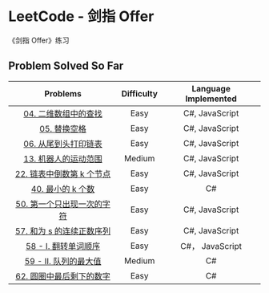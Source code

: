 # LeetCode - 剑指 Offer

《剑指 Offer》练习

## Problem Solved So Far

|                                                        Problems                                                        | Difficulty | Language Implemented |
| :--------------------------------------------------------------------------------------------------------------------: | :--------: | :------------------: |
|             [04. 二维数组中的查找](https://leetcode-cn.com/problems/er-wei-shu-zu-zhong-de-cha-zhao-lcof/)             |    Easy    |    C#, JavaScript    |
|                         [05. 替换空格](https://leetcode-cn.com/problems/ti-huan-kong-ge-lcof/)                         |    Easy    |    C#, JavaScript    |
|            [06. 从尾到头打印链表](https://leetcode-cn.com/problems/cong-wei-dao-tou-da-yin-lian-biao-lcof/)            |    Easy    |    C#, JavaScript    |
|              [13. 机器人的运动范围](https://leetcode-cn.com/problems/ji-qi-ren-de-yun-dong-fan-wei-lcof/)              |   Medium   |    C#, JavaScript    |
|      [22. 链表中倒数第 k 个节点](https://leetcode-cn.com/problems/lian-biao-zhong-dao-shu-di-kge-jie-dian-lcof/)       |    Easy    |    C#, JavaScript    |
| [40. 最小的 k 个数](https://leetcode-cn.com/problems/zui-xiao-de-kge-shu-lcof/minimum-increment-to-make-array-unique/) |    Easy    |          C#          |
|       [50. 第一个只出现一次的字符](https://leetcode-cn.com/problems/di-yi-ge-zhi-chu-xian-yi-ci-de-zi-fu-lcof/)        |    Easy    |    C#, JavaScript    |
|        [57. 和为 s 的连续正数序列](https://leetcode-cn.com/problems/he-wei-sde-lian-xu-zheng-shu-xu-lie-lcof/)         |    Easy    |    C#, JavaScript    |
|                [58 - I. 翻转单词顺序](https://leetcode-cn.com/problems/fan-zhuan-dan-ci-shun-xu-lcof/)                 |    Easy    |   C#， JavaScript    |
|                 [59 - II. 队列的最大值](https://leetcode-cn.com/problems/dui-lie-de-zui-da-zhi-lcof/)                  |   Medium   |          C#          |
|     [62. 圆圈中最后剩下的数字](https://leetcode-cn.com/problems/yuan-quan-zhong-zui-hou-sheng-xia-de-shu-zi-lcof/)     |    Easy    |          C#          |
